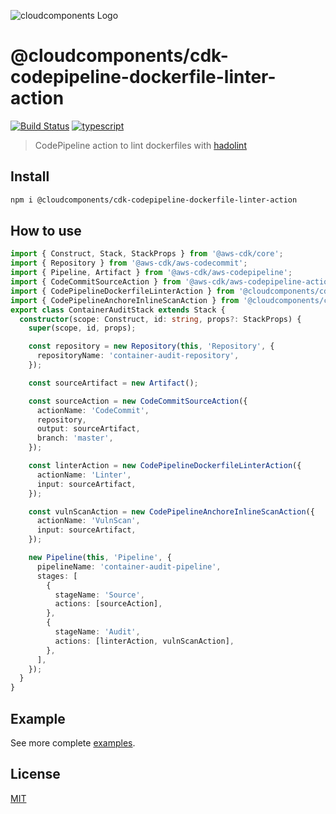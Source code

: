 ![cloudcomponents Logo](https://raw.githubusercontent.com/cloudcomponents/cdk-constructs/master/logo.png)

# @cloudcomponents/cdk-codepipeline-dockerfile-linter-action

[![Build Status](https://travis-ci.org/cloudcomponents/cdk-constructs.svg?branch=master)](https://travis-ci.org/cloudcomponents/cdk-constructs)
[![typescript](https://img.shields.io/badge/jsii-typescript-blueviolet.svg)](https://www.npmjs.com/package/@cloudcomponents/cdk-codepipeline-dockerfile-linter-action)

> CodePipeline action to lint dockerfiles with [hadolint](https://github.com/hadolint/hadolint)

## Install

```bash
npm i @cloudcomponents/cdk-codepipeline-dockerfile-linter-action
```

## How to use

```typescript
import { Construct, Stack, StackProps } from '@aws-cdk/core';
import { Repository } from '@aws-cdk/aws-codecommit';
import { Pipeline, Artifact } from '@aws-cdk/aws-codepipeline';
import { CodeCommitSourceAction } from '@aws-cdk/aws-codepipeline-actions';
import { CodePipelineDockerfileLinterAction } from '@cloudcomponents/cdk-codepipeline-dockerfile-linter-action';
import { CodePipelineAnchoreInlineScanAction } from '@cloudcomponents/cdk-codepipeline-anchore-inline-scan-action';
export class ContainerAuditStack extends Stack {
  constructor(scope: Construct, id: string, props?: StackProps) {
    super(scope, id, props);

    const repository = new Repository(this, 'Repository', {
      repositoryName: 'container-audit-repository',
    });

    const sourceArtifact = new Artifact();

    const sourceAction = new CodeCommitSourceAction({
      actionName: 'CodeCommit',
      repository,
      output: sourceArtifact,
      branch: 'master',
    });

    const linterAction = new CodePipelineDockerfileLinterAction({
      actionName: 'Linter',
      input: sourceArtifact,
    });

    const vulnScanAction = new CodePipelineAnchoreInlineScanAction({
      actionName: 'VulnScan',
      input: sourceArtifact,
    });

    new Pipeline(this, 'Pipeline', {
      pipelineName: 'container-audit-pipeline',
      stages: [
        {
          stageName: 'Source',
          actions: [sourceAction],
        },
        {
          stageName: 'Audit',
          actions: [linterAction, vulnScanAction],
        },
      ],
    });
  }
}
```

## Example

See more complete [examples](https://github.com/cloudcomponents/cdk-constructs/tree/master/examples).

## License

[MIT](./LICENSE)
